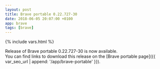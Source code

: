 ```yaml
---
layout: post
title: Brave portable 0.22.727-30
date: 2018-06-05 20:07:00 +0100
app: brave
tags: [brave]
---
```

{% include vars.html %}

Release of Brave portable 0.22.727-30 is now available.<br />
You can find links to download this release on the [Brave portable page]({{ var_seo_url | append: '/app/brave-portable' }}).